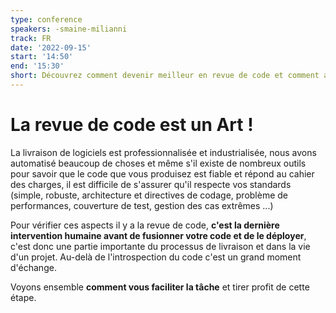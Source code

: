 ```yaml
---
type: conference
speakers: -smaine-milianni
track: FR
date: '2022-09-15'
start: '14:50'
end: '15:30'
short: Découvrez comment devenir meilleur en revue de code et comment améliorer votre relecture.
---
```


# La revue de code est un Art !

La livraison de logiciels est professionnalisée et industrialisée, nous avons automatisé beaucoup de choses et même s'il existe de nombreux outils pour savoir que le code que vous produisez est fiable et répond au cahier des charges, il est difficile de s'assurer qu'il respecte vos standards (simple, robuste, architecture et directives de codage, problème de performances, couverture de test, gestion des cas extrêmes ...)

Pour vérifier ces aspects il y a la revue de code, **c'est la dernière intervention humaine avant de fusionner votre code et de le déployer**, c'est donc une partie importante du processus de livraison et dans la vie d'un projet.
Au-delà de l'introspection du code c'est un grand moment d'échange.

Voyons ensemble **comment vous faciliter la tâche** et tirer profit de cette étape.



